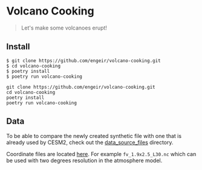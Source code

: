 # Volcano Cooking

> Let's make some volcanoes erupt!

## Install

```console
$ git clone https://github.com/engeir/volcano-cooking.git
$ cd volcano-cooking
$ poetry install
$ poetry run volcano-cooking
```

```console
git clone https://github.com/engeir/volcano-cooking.git
cd volcano-cooking
poetry install
poetry run volcano-cooking
```

## Data

To be able to compare the newly created synthetic file with one that is already used by
CESM2, check out the [data_source_files](https://svn.code.sf.net/p/codescripts/code/trunk/ncl/emission)
directory.

Coordinate files are located [here](https://svn-ccsm-inputdata.cgd.ucar.edu/trunk/inputdata/atm/cam/coords/).
For example `fv_1.9x2.5_L30.nc` which can be used with two degrees resolution in the
atmosphere model.

